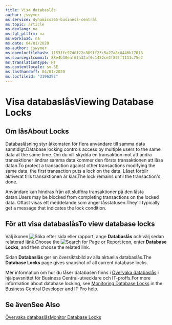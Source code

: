 ```yaml
---
title: Visa databaslås
author: jswymer
ms.service: dynamics365-business-central
ms.topic: article
ms.devlang: na
ms.tgt_pltfrm: na
ms.workload: na
ms.date: 04/01/2020
ms.author: jswymer
ms.openlocfilehash: 1153ffc97d0f22c889ff23c5a27a8c0446b17018
ms.sourcegitcommit: 88e4b30eaf6fa32af0c1452ce2f85ff1111c75e2
ms.translationtype: HT
ms.contentlocale: sv-SE
ms.lasthandoff: 04/01/2020
ms.locfileid: "3196392"
---
```

# <a name="viewing-database-locks"></a><span data-ttu-id="4df4b-102">Visa databaslås</span><span class="sxs-lookup"><span data-stu-id="4df4b-102">Viewing Database Locks</span></span>

## <a name="about-locks"></a><span data-ttu-id="4df4b-103">Om lås</span><span class="sxs-lookup"><span data-stu-id="4df4b-103">About Locks</span></span>

<span data-ttu-id="4df4b-104">Databaslåsning styr åtkomsten för flera användare till samma data samtidigt.</span><span class="sxs-lookup"><span data-stu-id="4df4b-104">Database locking controls access by multiple users to the same data at the same time.</span></span> <span data-ttu-id="4df4b-105">Om du vill skydda en transaktion mot att andra transaktioner ändrar samma data kommer den första transaktionen att låsa datan.</span><span class="sxs-lookup"><span data-stu-id="4df4b-105">To protect a transaction against other transactions modifying the same data, the first transaction puts a lock on the data.</span></span> <span data-ttu-id="4df4b-106">Låset förblir aktiverat tills transaktionen är klar.</span><span class="sxs-lookup"><span data-stu-id="4df4b-106">The lock remains until the transaction's done.</span></span>

<span data-ttu-id="4df4b-107">Användare kan hindras från att slutföra transaktioner på den låsta datan.</span><span class="sxs-lookup"><span data-stu-id="4df4b-107">Users may be blocked from completing transactions on the locked data.</span></span> <span data-ttu-id="4df4b-108">Oftast visas ett meddelande som anger låsstatusen.</span><span class="sxs-lookup"><span data-stu-id="4df4b-108">They'll typically get a message that indicates the lock condition.</span></span>

## <a name="to-view-database-locks"></a><span data-ttu-id="4df4b-109">För att visa databaslås</span><span class="sxs-lookup"><span data-stu-id="4df4b-109">To view database locks</span></span>

<span data-ttu-id="4df4b-110">Välj ikonen ![Söka efter sida eller rapport](media/ui-search/search_small.png "Ikonen Sök efter sida eller rapport"), ange **Databaslås** och välj sedan relaterad länk.</span><span class="sxs-lookup"><span data-stu-id="4df4b-110">Choose the ![Search for Page or Report](media/ui-search/search_small.png "Search for Page or Report icon") icon, enter **Database Locks**, and then choose the related link.</span></span>

<span data-ttu-id="4df4b-111">Sidan **Databaslås** ger en översiktsbild av alla aktuella databaslås.</span><span class="sxs-lookup"><span data-stu-id="4df4b-111">The **Database Locks** page gives snapshot of all current database locks.</span></span>

<span data-ttu-id="4df4b-112">Mer information om hur du låser databasen finns i [Övervaka databaslås](/dynamics365/business-central/a/dev-itpro/administration/monitor-database-locks) i hjälpavsnittet för Business Central-utvecklare och IT-proffs.</span><span class="sxs-lookup"><span data-stu-id="4df4b-112">For more information about database locking, see [Monitoring Database Locks](/dynamics365/business-central/a/dev-itpro/administration/monitor-database-locks) in the Business Central Developer and IT Pro help.</span></span>

## <a name="see-also"></a><span data-ttu-id="4df4b-113">Se även</span><span class="sxs-lookup"><span data-stu-id="4df4b-113">See Also</span></span>

[<span data-ttu-id="4df4b-114">Övervaka databaslås</span><span class="sxs-lookup"><span data-stu-id="4df4b-114">Monitor Database Locks</span></span>](/dynamics365/business-central/a/dev-itpro/administration/monitor-database-locks) 
